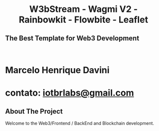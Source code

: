 <div align="center">
    <h1>W3bStream - Wagmi V2 - Rainbowkit - Flowbite - Leaflet</h1>
</div>
<section>
  <div>
      <h2>The Best Template for Web3 Development</h2>
  </div>    
</section>

<br />

# Marcelo Henrique Davini
# contato: iotbrlabs@gmail.com

## About The Project
Welcome to the Web3/Frontend / BackEnd and Blockchain development.
